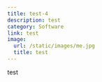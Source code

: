 ```yaml
---
title: test-4
description: test
category: Software
link: test
image: 
  url: /static/images/me.jpg
  title: test
---
```


test